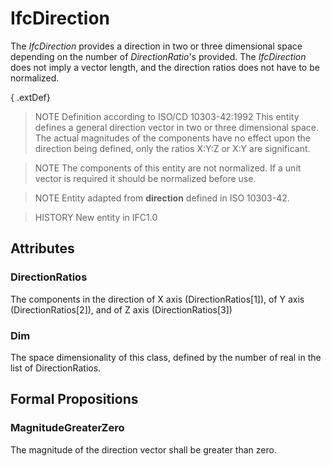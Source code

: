 # IfcDirection

The _IfcDirection_ provides a direction in two or three dimensional space depending on the number of _DirectionRatio_'s provided. The _IfcDirection_ does not imply a vector length, and the direction ratios does not have to be normalized.

{ .extDef}
> NOTE  Definition according to ISO/CD 10303-42:1992
> This entity defines a general direction vector in two or three dimensional space. The actual magnitudes of the components have no effect upon the direction being defined, only the ratios X:Y:Z or X:Y are significant.

> NOTE  The components of this entity are not normalized. If a unit vector is required it should be normalized before use.

> NOTE  Entity adapted from **direction** defined in ISO 10303-42.

> HISTORY  New entity in IFC1.0

## Attributes

### DirectionRatios
The components in the direction of X axis (DirectionRatios[1]), of Y axis (DirectionRatios[2]), and of Z axis (DirectionRatios[3])

### Dim
The space dimensionality of this class, defined by the number of real in the list of DirectionRatios.

## Formal Propositions

### MagnitudeGreaterZero
The magnitude of the direction vector shall be greater than zero.
